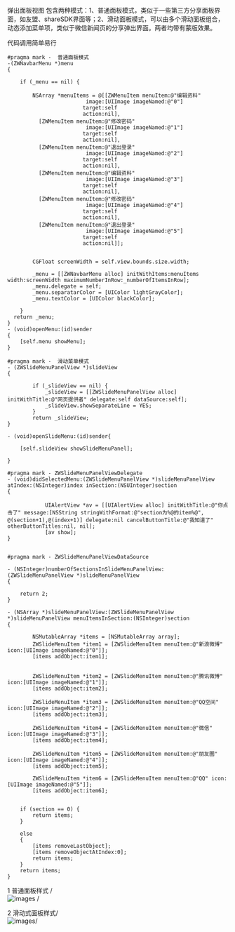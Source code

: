 弹出面板视图
包含两种模式：1、普通面板模式，类似于一些第三方分享面板界面，如友盟、shareSDK界面等；2、滑动面板模式，可以由多个滑动面板组合，动态添加菜单项，类似于微信新闻页的分享弹出界面。两者均带有蒙版效果。

代码调用简单易行 </br>

    #pragma mark -  普通面板模式
	-(ZWNavbarMenu *)menu 
	{
	 
	    if (_menu == nil) {
	        
	        NSArray *menuItems = @[[ZWMenuItem menuItem:@"编辑资料"
	                         image:[UIImage imageNamed:@"0"]
	                        target:self
	                        action:nil],
	          [ZWMenuItem menuItem:@"修改密码"
	                         image:[UIImage imageNamed:@"1"]
	                        target:self
	                        action:nil],
	          [ZWMenuItem menuItem:@"退出登录"
	                         image:[UIImage imageNamed:@"2"]
	                        target:self
	                        action:nil],
	          [ZWMenuItem menuItem:@"编辑资料"
	                         image:[UIImage imageNamed:@"3"]
	                        target:self
	                        action:nil],
	          [ZWMenuItem menuItem:@"修改密码"
	                         image:[UIImage imageNamed:@"4"]
	                        target:self
	                        action:nil],
	          [ZWMenuItem menuItem:@"退出登录"
	                         image:[UIImage imageNamed:@"5"]
	                        target:self
	                        action:nil]];
	
	        
	        CGFloat screenWidth = self.view.bounds.size.width;
	        
	        _menu = [[ZWNavbarMenu alloc] initWithItems:menuItems width:screenWidth maximumNumberInRow:_numberOfItemsInRow];
	        _menu.delegate = self;
	        _menu.separatarColor = [UIColor lightGrayColor];
	        _menu.textColor = [UIColor blackColor];
	       
	    }
	  return _menu;
	}
	- (void)openMenu:(id)sender
	{
		[self.menu showMenu]; 
	}
	
	#pragma mark -  滑动菜单模式
	- (ZWSlideMenuPanelView *)slideView
	{
	
		    if (_slideView == nil) {
		        _slideView = [[ZWSlideMenuPanelView alloc] initWithTitle:@"网页提供者" delegate:self dataSource:self];
		        _slideView.showSeparateLine = YES;
		    }
		    return _slideView;
	}

	- (void)openSlideMenu:(id)sender{
	
	    [self.slideView showSlideMenuPanel];
	    
	}

	#pragma mark - ZWSlideMenuPanelViewDelegate
	- (void)didSelectedMenu:(ZWSlideMenuPanelView *)slideMenuPanelView atIndex:(NSInteger)index inSection:(NSUInteger)section
	{
			
			    UIAlertView *av = [[UIAlertView alloc] initWithTitle:@"你点击了" message:[NSString stringWithFormat:@"section为%@的item%@", @(section+1),@(index+1)] delegate:nil cancelButtonTitle:@"我知道了" otherButtonTitles:nil, nil];
		        [av show];
	}


	#pragma mark - ZWSlideMenuPanelViewDataSource

	- (NSInteger)numberOfSectionsInSlideMenuPanelView:(ZWSlideMenuPanelView *)slideMenuPanelView
	{
	
	    return 2;
	}

	- (NSArray *)slideMenuPanelView:(ZWSlideMenuPanelView *)slideMenuPanelView menuItemsInSection:(NSInteger)section
	{
			
			NSMutableArray *items = [NSMutableArray array];
		    ZWSlideMenuItem *item1 = [ZWSlideMenuItem menuItem:@"新浪微博" icon:[UIImage imageNamed:@"0"]];
		    [items addObject:item1];
	    
	
			ZWSlideMenuItem *item2 = [ZWSlideMenuItem menuItem:@"腾讯微博" icon:[UIImage imageNamed:@"1"]];
		    [items addObject:item2];
	    
		    ZWSlideMenuItem *item3 = [ZWSlideMenuItem menuItem:@"QQ空间" icon:[UIImage imageNamed:@"2"]];
		    [items addObject:item3];
	    
		    ZWSlideMenuItem *item4 = [ZWSlideMenuItem menuItem:@"微信" icon:[UIImage imageNamed:@"3"]];
		    [items addObject:item4];
	    
		    ZWSlideMenuItem *item5 = [ZWSlideMenuItem menuItem:@"朋友圈" icon:[UIImage imageNamed:@"4"]];
		    [items addObject:item5];
	    
		    ZWSlideMenuItem *item6 = [ZWSlideMenuItem menuItem:@"QQ" icon:[UIImage imageNamed:@"5"]];
		    [items addObject:item6];
	    
	    
	    if (section == 0) {
	        return items;
	    }
	    
	    else
	    {
	        [items removeLastObject];
	        [items removeObjectAtIndex:0];
	        return items;
	    }
	    return items;
	}




1 普通面板样式 /<br>
![images](https://github.com/hzw805/popViewDemo/raw/master/imgs/普通弹出面板.png) /<br>

2 滑动式面板样式/<br>
![images](https://github.com/hzw805/popViewDemo/raw/master/imgs/滑动式面板.png)/<br>


